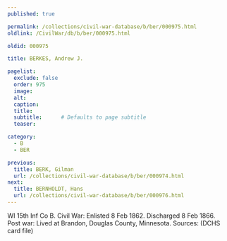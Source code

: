 ```yaml
---
published: true

permalink: /collections/civil-war-database/b/ber/000975.html
oldlink: /CivilWar/db/b/ber/000975.html

oldid: 000975

title: BERKES, Andrew J.

pagelist:
  exclude: false
  order: 975
  image: 
  alt:
  caption:
  title:
  subtitle:      # Defaults to page subtitle
  teaser:

category: 
  - B 
  - BER

previous:
  title: BERK, Gilman
  url: /collections/civil-war-database/b/ber/000974.html  
next:
  title: BERNHOLDT, Hans
  url: /collections/civil-war-database/b/ber/000976.html   
---
```

WI 15th Inf Co B. Civil War: Enlisted 8 Feb 1862. Discharged 8 Feb 1866. Post war: Lived at Brandon, Douglas County, Minnesota. Sources: (DCHS card file)